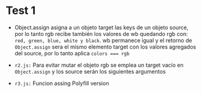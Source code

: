 # Test 1

-   Object.assign asigna a un objeto target las keys de un objeto source, por lo tanto rgb recibe también los valores de wb quedando rgb con: `red, green, blue, white y black`. wb permanece igual y el retorno de `Object.assign` sera el mismo elemento target con los valores agregados del source, por lo tanto aplica `colors === rgb`

-   `r2.js:` Para evitar mutar el objeto rgb se emplea un target vacío en `Object.assign` y los source serán los siguientes argumentos

-   `r3.js:` Funcion assing Polyfill version
